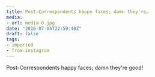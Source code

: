 ```yaml
---
title: Post-Correspondents happy faces; damn they're…
media:
- url: media-0.jpg
date: "2016-07-04T22:59:40Z"
draft: false
tags:
- imported
- from-instagram
---
```

Post-Correspondents happy faces; damn they're good\!
